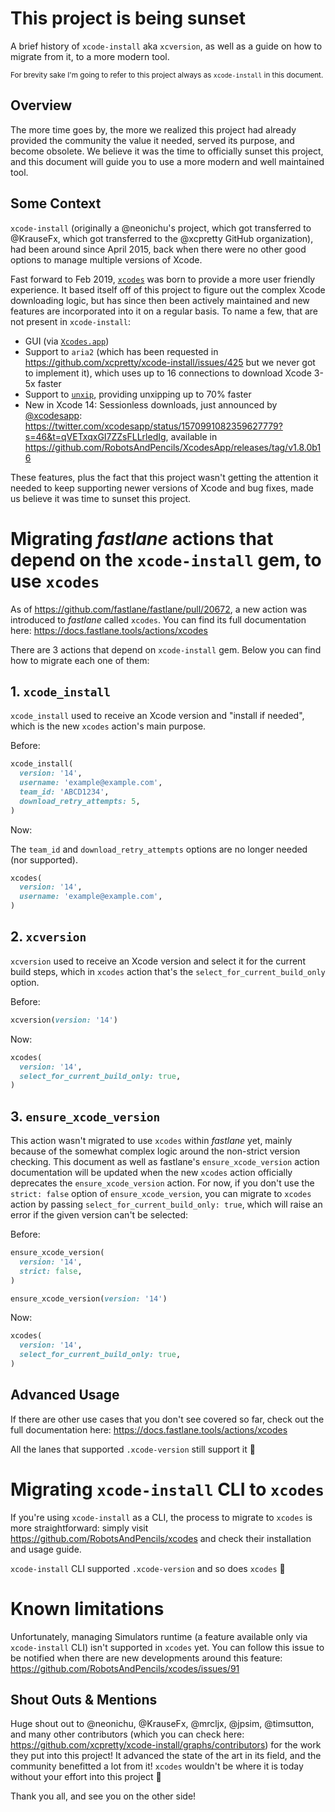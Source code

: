 # This project is being sunset

A brief history of `xcode-install` aka `xcversion`, as well as a guide on how to migrate from it, to a more modern tool.

<sub>For brevity sake I'm going to refer to this project always as `xcode-install` in this document.</sub>

## Overview

The more time goes by, the more we realized this project had already provided the community the value it needed, served its purpose, and become obsolete. We believe it was the time to officially sunset this project, and this document will guide you to use a more modern and well maintained tool.

## Some Context

`xcode-install` (originally a @neonichu's project, which got transferred to @KrauseFx, which got transferred to the @xcpretty GitHub organization), had been around since April 2015, back when there were no other good options to manage multiple versions of Xcode.

Fast forward to Feb 2019, [`xcodes`](https://github.com/RobotsAndPencils/xcodes) was born to provide a more user friendly experience. It based itself off of this project to figure out the complex Xcode downloading logic, but has since then been actively maintained and new features are incorporated into it on a regular basis. To name a few, that are not present in `xcode-install`:

- GUI (via [`Xcodes.app`](https://github.com/RobotsAndPencils/XcodesApp))
- Support to `aria2` (which has been requested in https://github.com/xcpretty/xcode-install/issues/425 but we never got to implement it), which uses up to 16 connections to download Xcode 3-5x faster
- Support to [`unxip`](https://github.com/saagarjha/unxip), providing unxipping up to 70% faster
- New in Xcode 14: Sessionless downloads, just announced by [@xcodesapp](https://twitter.com/xcodesapp): https://twitter.com/xcodesapp/status/1570991082359627779?s=46&t=qVETxqxGI7ZZsFLLrledIg, available in https://github.com/RobotsAndPencils/XcodesApp/releases/tag/v1.8.0b16

These features, plus the fact that this project wasn't getting the attention it needed to keep supporting newer versions of Xcode and bug fixes, made us believe it was time to sunset this project.

# Migrating _fastlane_ actions that depend on the `xcode-install` gem, to use `xcodes`

As of https://github.com/fastlane/fastlane/pull/20672, a new action was introduced to _fastlane_ called `xcodes`. You can find its full documentation here: https://docs.fastlane.tools/actions/xcodes

There are 3 actions that depend on `xcode-install` gem. Below you can find how to migrate each one of them:

## 1. `xcode_install`

`xcode_install` used to receive an Xcode version and "install if needed", which is the new `xcodes` action's main purpose.

Before:

```ruby
xcode_install(
  version: '14',
  username: 'example@example.com',
  team_id: 'ABCD1234',
  download_retry_attempts: 5,
)
```

Now:

The `team_id` and `download_retry_attempts` options are no longer needed (nor supported).

```ruby
xcodes(
  version: '14',
  username: 'example@example.com',
)
```

## 2. `xcversion`

`xcversion` used to receive an Xcode version and select it for the current build steps, which in `xcodes` action that's the `select_for_current_build_only` option.

Before:

```ruby
xcversion(version: '14')
```

Now:

```ruby
xcodes(
  version: '14',
  select_for_current_build_only: true,
)
```

## 3. `ensure_xcode_version`

This action wasn't migrated to use `xcodes` within _fastlane_ yet, mainly because of the somewhat complex logic around the non-strict version checking. This document as well as fastlane's `ensure_xcode_version` action documentation will be updated when the new `xcodes` action officially deprecates the `ensure_xcode_version` action. For now, if you don't use the `strict: false` option of `ensure_xcode_version`, you can migrate to `xcodes` action by passing `select_for_current_build_only: true`, which will raise an error if the given version can't be selected:

Before:

```ruby
ensure_xcode_version(
  version: '14',
  strict: false,
)
```

```ruby
ensure_xcode_version(version: '14')
```

Now:

```ruby
xcodes(
  version: '14',
  select_for_current_build_only: true,
)
```

## Advanced Usage

If there are other use cases that you don't see covered so far, check out the full documentation here: https://docs.fastlane.tools/actions/xcodes

All the lanes that supported `.xcode-version` still support it :tada:

# Migrating `xcode-install` CLI to `xcodes`

If you're using `xcode-install` as a CLI, the process to migrate to `xcodes` is more straightforward: simply visit https://github.com/RobotsAndPencils/xcodes and check their installation and usage guide.

`xcode-install` CLI supported `.xcode-version` and so does `xcodes` :tada:

# Known limitations

Unfortunately, managing Simulators runtime (a feature available only via `xcode-install` CLI) isn't supported in `xcodes` yet. You can follow this issue to be notified when there are new developments around this feature: https://github.com/RobotsAndPencils/xcodes/issues/91

## Shout Outs & Mentions

Huge shout out to @neonichu, @KrauseFx, @mrcljx, @jpsim, @timsutton, and many other contributors (which you can check here: https://github.com/xcpretty/xcode-install/graphs/contributors) for the work they put into this project! It advanced the state of the art in its field, and the community benefitted a lot from it! `xcodes` wouldn't be where it is today without your effort into this project 💟

Thank you all, and see you on the other side!
